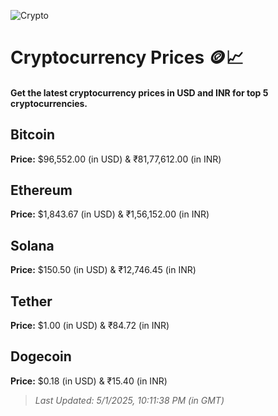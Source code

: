 
![Crypto](https://www.techguide.com.au/wp-content/uploads/2020/11/crypto3.jpeg)

# Cryptocurrency Prices 🪙📈

#### Get the latest cryptocurrency prices in USD and INR for top 5 cryptocurrencies.

## Bitcoin

**Price:** $96,552.00 (in USD) & ₹81,77,612.00 (in INR)

## Ethereum

**Price:** $1,843.67 (in USD) & ₹1,56,152.00 (in INR)

## Solana

**Price:** $150.50 (in USD) & ₹12,746.45 (in INR)

## Tether

**Price:** $1.00 (in USD) & ₹84.72 (in INR)

## Dogecoin

**Price:** $0.18 (in USD) & ₹15.40 (in INR)

> _Last Updated: 5/1/2025, 10:11:38 PM (in GMT)_
